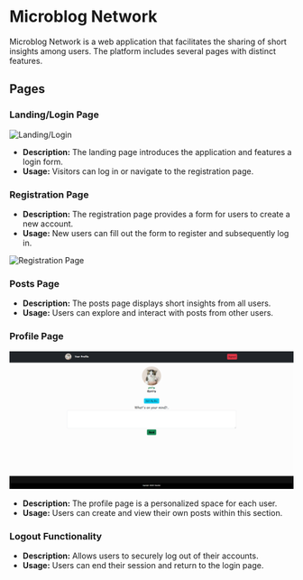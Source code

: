 
# Microblog Network

Microblog Network is a web application that facilitates the sharing of short insights among users. The platform includes several pages with distinct features.

## Pages

###  Landing/Login Page

![Landing/Login](/pictures/login1.png)


- **Description:** The landing page introduces the application and features a login form.
- **Usage:** Visitors can log in or navigate to the registration page.

###  Registration Page

- **Description:** The registration page provides a form for users to create a new account.
- **Usage:** New users can fill out the form to register and subsequently log in.

![Registration Page](/pictures/register1.png)


###  Posts Page

- **Description:** The posts page displays short insights from all users.
- **Usage:** Users can explore and interact with posts from other users.

###  Profile Page

![Profile](/pictures/profile1.png)


- **Description:** The profile page is a personalized space for each user.
- **Usage:** Users can create and view their own posts within this section.

###  Logout Functionality

- **Description:** Allows users to securely log out of their accounts.
- **Usage:** Users can end their session and return to the login page.

